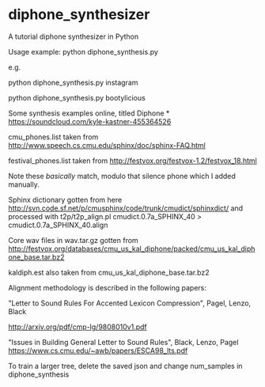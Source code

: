 # diphone_synthesizer
A tutorial diphone synthesizer in Python

Usage example:
python diphone_synthesis.py <word>

e.g.

python diphone_synthesis.py instagram

python diphone_synthesis.py bootylicious

Some synthesis examples online, titled Diphone * https://soundcloud.com/kyle-kastner-455364526

cmu_phones.list taken from http://www.speech.cs.cmu.edu/sphinx/doc/sphinx-FAQ.html

festival_phones.list taken from http://festvox.org/festvox-1.2/festvox_18.html

Note these *basically* match, modulo that silence phone which I added manually.

Sphinx dictionary gotten from here http://svn.code.sf.net/p/cmusphinx/code/trunk/cmudict/sphinxdict/
and processed with t2p/t2p_align.pl cmudict.0.7a_SPHINX_40 > cmudict.0.7a_SPHINX_40.align

Core wav files in wav.tar.gz gotten from http://festvox.org/databases/cmu_us_kal_diphone/packed/cmu_us_kal_diphone_base.tar.bz2

kaldiph.est also taken from cmu_us_kal_diphone_base.tar.bz2

Alignment methodology is described in the following papers:

"Letter to Sound Rules For Accented Lexicon Compression", Pagel, Lenzo, Black

http://arxiv.org/pdf/cmp-lg/9808010v1.pdf

"Issues in Building General Letter to Sound Rules", Black, Lenzo, Pagel
https://www.cs.cmu.edu/~awb/papers/ESCA98_lts.pdf

To train a larger tree, delete the saved json and change num_samples
in diphone_synthesis
